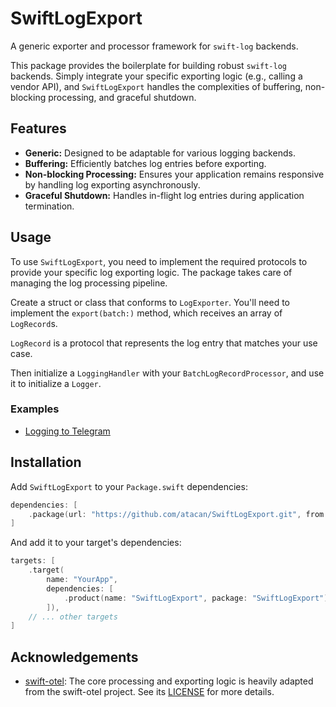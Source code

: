 # SwiftLogExport

A generic exporter and processor framework for `swift-log` backends.

This package provides the boilerplate for building robust `swift-log` backends. Simply integrate your specific exporting logic (e.g., calling a vendor API), and `SwiftLogExport` handles the complexities of buffering, non-blocking processing, and graceful shutdown.

## Features

-   **Generic:** Designed to be adaptable for various logging backends.
-   **Buffering:** Efficiently batches log entries before exporting.
-   **Non-blocking Processing:** Ensures your application remains responsive by handling log exporting asynchronously.
-   **Graceful Shutdown:** Handles in-flight log entries during application termination.

## Usage

To use `SwiftLogExport`, you need to implement the required protocols to provide your specific log exporting logic. The package takes care of managing the log processing pipeline.

Create a struct or class that conforms to `LogExporter`. You'll need to implement the `export(batch:)` method, which receives an array of `LogRecord`s.

`LogRecord` is a protocol that represents the log entry that matches your use case.

Then initialize a `LoggingHandler` with your `BatchLogRecordProcessor`, and use it to initialize a `Logger`.

### Examples

- [Logging to Telegram](https://github.com/atacan/TelegramBotAPI/tree/main/Sources/LoggingToTelegram)

## Installation

Add `SwiftLogExport` to your `Package.swift` dependencies:

```swift
dependencies: [
    .package(url: "https://github.com/atacan/SwiftLogExport.git", from: "1.0.0")
]
```

And add it to your target's dependencies:

```swift
targets: [
    .target(
        name: "YourApp",
        dependencies: [
            .product(name: "SwiftLogExport", package: "SwiftLogExport"),
        ]),
    // ... other targets
]
```

## Acknowledgements

- [swift-otel](https://github.com/swift-otel/swift-otel): The core processing and exporting logic is heavily adapted from the swift-otel project. See its [LICENSE](https://github.com/swift-otel/swift-otel/blob/main/LICENSE.txt) for more details.